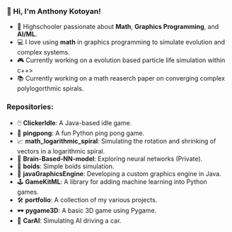 ### 👋 Hi, I'm Anthony Kotoyan!

- 🏫 Highschooler passionate about **Math**, **Graphics Programming**, and **AI/ML**.
- 💻 I love using **math** in graphics programming to simulate evolution and complex systems.
- 🎮 Currently working on a evolution based particle life simulation within c++>
- 📚 Currently working on a math reaserch paper on converging complex polylogorthmic spirals.

### Repositories:
- 🖱️ **ClickerIdle**: A Java-based idle game.
- 🏓 **pingpong**: A fun Python ping pong game.
- 📈 **math_logarithmic_spiral**: Simulating the rotation and shrinking of vectors in a logarithmic spiral.
- 🧠 **Brain-Based-NN-model**: Exploring neural networks (Private).
- 🦅 **boids**: Simple boids simulation.
- 🎨 **javaGraphicsEngine**: Developing a custom graphics engine in Java.
- 🕹️ **GameKitML**: A library for adding machine learning into Python games.
- 🛠️ **portfolio**: A collection of my various projects.
- 🕶️ **pygame3D**: A basic 3D game using Pygame.
- 🚗 **CarAI**: Simulating AI driving a car.

